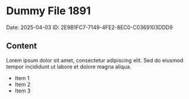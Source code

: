 # Dummy File 1891

Date: 2025-04-03
ID: 2E9B1FC7-7149-4FE2-8EC0-C0369103DDD9

## Content

Lorem ipsum dolor sit amet, consectetur adipiscing elit.
Sed do eiusmod tempor incididunt ut labore et dolore magna aliqua.

* Item 1
* Item 2
* Item 3

